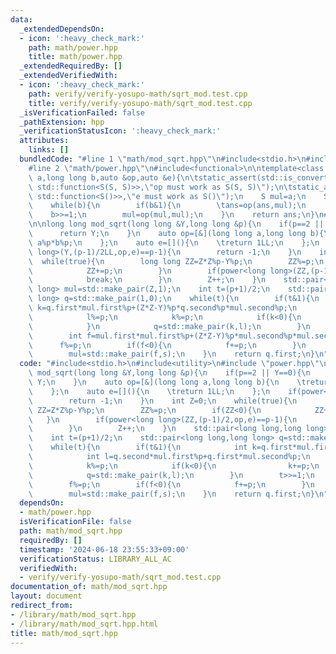 ```yaml
---
data:
  _extendedDependsOn:
  - icon: ':heavy_check_mark:'
    path: math/power.hpp
    title: math/power.hpp
  _extendedRequiredBy: []
  _extendedVerifiedWith:
  - icon: ':heavy_check_mark:'
    path: verify/verify-yosupo-math/sqrt_mod.test.cpp
    title: verify/verify-yosupo-math/sqrt_mod.test.cpp
  _isVerificationFailed: false
  _pathExtension: hpp
  _verificationStatusIcon: ':heavy_check_mark:'
  attributes:
    links: []
  bundledCode: "#line 1 \"math/mod_sqrt.hpp\"\n#include<stdio.h>\n#include<utility>\n\
    #line 2 \"math/power.hpp\"\n#include<functional>\n\ntemplate<class S>\nS power(S\
    \ a,long long b,auto &op,auto &e){\n\tstatic_assert(std::is_convertible_v<decltype(op),\
    \ std::function<S(S, S)>>,\"op must work as S(S, S)\");\n\tstatic_assert(std::is_convertible_v<decltype(e),\
    \ std::function<S()>>,\"e must work as S()\");\n    S mul=a;\n    S ans=e();\n\
    \    while(b){\n        if(b&1){\n        \tans=op(ans,mul);\n        }\n    \
    \    b>>=1;\n        mul=op(mul,mul);\n    }\n    return ans;\n}\n#line 4 \"math/mod_sqrt.hpp\"\
    \n\nlong long mod_sqrt(long long &Y,long long &p){\n    if(p==2 || Y==0){\n  \
    \      return Y;\n    }\n    auto op=[&](long long a,long long b){\n    \treturn\
    \ a%p*b%p;\n    };\n    auto e=[](){\n    \treturn 1LL;\n    };\n    if(power<long\
    \ long>(Y,(p-1)/2LL,op,e)==p-1){\n        return -1;\n    }\n    int Z=0;\n  \
    \  while(true){\n        long long ZZ=Z*Z%p-Y%p;\n        ZZ%=p;\n        if(ZZ<0){\n\
    \            ZZ+=p;\n        }\n        if(power<long long>(ZZ,(p-1)/2,op,e)==p-1){\n\
    \            break;\n        }\n        Z++;\n    }\n    std::pair<long long,long\
    \ long> mul=std::make_pair(Z,1);\n    int t=(p+1)/2;\n    std::pair<long long,long\
    \ long> q=std::make_pair(1,0);\n    while(t){\n        if(t&1){\n            int\
    \ k=q.first*mul.first%p+(Z*Z-Y)%p*q.second%p*mul.second%p;\n            int l=q.second*mul.first%p+q.first*mul.second%p;\n\
    \            l%=p;\n            k%=p;\n            if(k<0){\n                k+=p;\n\
    \            }\n            q=std::make_pair(k,l);\n        }\n        t>>=1;\n\
    \        int f=mul.first*mul.first%p+(Z*Z-Y)%p*mul.second%p*mul.second%p;\n  \
    \      f%=p;\n        if(f<0){\n            f+=p;\n        }\n        int s=mul.second*mul.first%p*2%p;\n\
    \        mul=std::make_pair(f,s);\n    }\n    return q.first;\n}\n"
  code: "#include<stdio.h>\n#include<utility>\n#include \"power.hpp\"\n\nlong long\
    \ mod_sqrt(long long &Y,long long &p){\n    if(p==2 || Y==0){\n        return\
    \ Y;\n    }\n    auto op=[&](long long a,long long b){\n    \treturn a%p*b%p;\n\
    \    };\n    auto e=[](){\n    \treturn 1LL;\n    };\n    if(power<long long>(Y,(p-1)/2LL,op,e)==p-1){\n\
    \        return -1;\n    }\n    int Z=0;\n    while(true){\n        long long\
    \ ZZ=Z*Z%p-Y%p;\n        ZZ%=p;\n        if(ZZ<0){\n            ZZ+=p;\n     \
    \   }\n        if(power<long long>(ZZ,(p-1)/2,op,e)==p-1){\n            break;\n\
    \        }\n        Z++;\n    }\n    std::pair<long long,long long> mul=std::make_pair(Z,1);\n\
    \    int t=(p+1)/2;\n    std::pair<long long,long long> q=std::make_pair(1,0);\n\
    \    while(t){\n        if(t&1){\n            int k=q.first*mul.first%p+(Z*Z-Y)%p*q.second%p*mul.second%p;\n\
    \            int l=q.second*mul.first%p+q.first*mul.second%p;\n            l%=p;\n\
    \            k%=p;\n            if(k<0){\n                k+=p;\n            }\n\
    \            q=std::make_pair(k,l);\n        }\n        t>>=1;\n        int f=mul.first*mul.first%p+(Z*Z-Y)%p*mul.second%p*mul.second%p;\n\
    \        f%=p;\n        if(f<0){\n            f+=p;\n        }\n        int s=mul.second*mul.first%p*2%p;\n\
    \        mul=std::make_pair(f,s);\n    }\n    return q.first;\n}\n"
  dependsOn:
  - math/power.hpp
  isVerificationFile: false
  path: math/mod_sqrt.hpp
  requiredBy: []
  timestamp: '2024-06-18 23:55:33+09:00'
  verificationStatus: LIBRARY_ALL_AC
  verifiedWith:
  - verify/verify-yosupo-math/sqrt_mod.test.cpp
documentation_of: math/mod_sqrt.hpp
layout: document
redirect_from:
- /library/math/mod_sqrt.hpp
- /library/math/mod_sqrt.hpp.html
title: math/mod_sqrt.hpp
---
```

